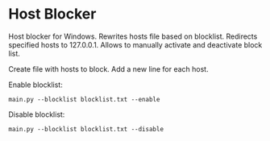 # Host Blocker

Host blocker for Windows. Rewrites hosts file based on blocklist. Redirects specified hosts to 127.0.0.1. Allows to manually activate and deactivate block list.

Create file with hosts to block. Add a new line for each host.

Enable blocklist:

```
main.py --blocklist blocklist.txt --enable
```

Disable blocklist:

```
main.py --blocklist blocklist.txt --disable
```